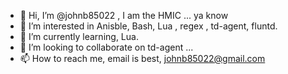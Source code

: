 - 👋 Hi, I’m @johnb85022 , I am the HMIC ... ya know
- 👀 I’m interested in Anisble, Bash, Lua , regex , td-agent, fluntd. 
- 🌱 I’m currently learning, Lua. 
- 💞️ I’m looking to collaborate on td-agent ...
- 📫 How to reach me, email is best, johnb85022@gmail.com

<!---
johnb85022/johnb85022 is a ✨ special ✨ repository because its `README.md` (this file) appears on your GitHub profile.
You can click the Preview link to take a look at your changes.
--->
